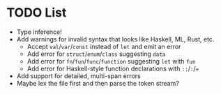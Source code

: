 # TODO List

- Type inference!
- Add warnings for invalid syntax that looks like Haskell, ML, Rust, etc.
  - Accept `val`/`var`/`const` instead of `let` and emit an error
  - Add error for `struct`/`enum`/`class` suggesting `data`
  - Add error for `fn`/`fun`/`func`/`function` suggesting `let` with `fun`
  - Add error for Haskell-style function declarations with `::`/`:`/`=`
- Add support for detailed, multi-span errors
- Maybe lex the file first and then parse the token stream?
